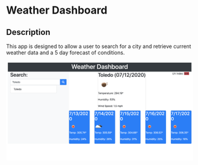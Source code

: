 # Weather Dashboard

## Description
This app is designed to allow a user to search for a city and retrieve current weather data and a 5 day forecast of conditions.

![Screenshot](/assets/images/app.png)
